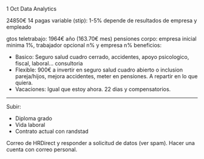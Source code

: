 1 Oct
Data Analytics

24850€ 14 pagas
variable (stip): 1-5% depende de resultados de empresa y empleado

gtos teletrabajo: 1964€ año (163.70€ mes)
pensiones corpo: empresa inicial minima 1%, trabajador opcional n% y empresa n%
beneficios:
- Basico: Seguro salud cuadro cerrado, accidentes, apoyo psicologico, fiscal, laboral... consultoria
- Flexible: 900€ a invertir en seguro salud cuadro abierto o inclusion pareja/hijos, mejora accidentes, meter en pensiones. A repartir en lo que quiera.
- Vacaciones: Igual que estoy ahora. 22 dias y compensatorios.

<hr>

Subir:
- Diploma grado
- Vida laboral
- Contrato actual con randstad

Correo de HRDirect y responder a solicitud de datos (ver spam).
Hacer una cuenta con correo personal.

